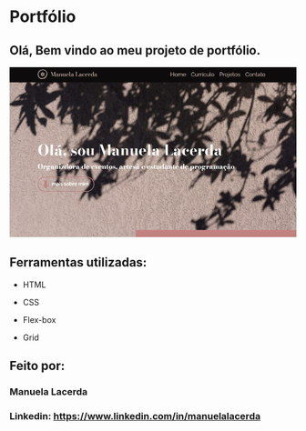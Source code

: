 # Portfólio 

## Olá, Bem vindo ao meu projeto de portfólio.

<img src="/images/site.jpg">

## Ferramentas utilizadas:

* HTML

* CSS

* Flex-box

* Grid

## Feito por:

### Manuela Lacerda

### Linkedin: https://www.linkedin.com/in/manuelalacerda


